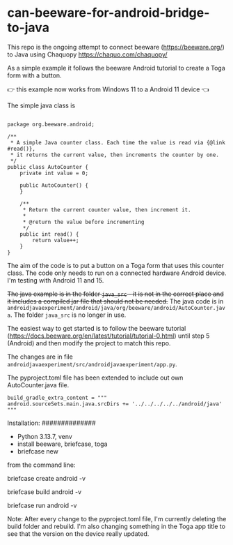# can-beeware-for-android-bridge-to-java

This repo is the ongoing attempt to connect beeware (https://beeware.org/) to Java using Chaquopy  https://chaquo.com/chaquopy/

As a simple example it follows the beeware Android tutorial to create a Toga form with a button.

👉 this example now works from Windows 11 to a Android 11 device 👈

The simple java class is

```

package org.beeware.android;

/**
 * A simple Java counter class. Each time the value is read via {@link #read()},
 * it returns the current value, then increments the counter by one.
 */
public class AutoCounter {
    private int value = 0;

    public AutoCounter() {
    }

    /**
     * Return the current counter value, then increment it.
     *
     * @return the value before incrementing
     */
    public int read() {
        return value++;
    }
}

```

The aim of the code is to put a button on a Toga form that uses this counter class.
The code only needs to run on a connected hardware Android device. I'm testing with Android 11 and 15.

~~The java example is in the folder `java_src` - it is not in the correct place and it includes a compiled jar file that should not be needed.~~
The java code is in `androidjavaexperiment/android/java/org/beeware/android/AutoCounter.java`.
The folder `java_src` is no longer in use.

The easiest way to get started is to follow the beeware tutorial (https://docs.beeware.org/en/latest/tutorial/tutorial-0.html) until step 5 (Android) and then 
modify the project to match this repo.

The changes are in file `androidjavaexperiment/src/androidjavaexperiment/app.py`. 



The pyproject.toml file has been extended to include out own AutoCounter.java file.

```
build_gradle_extra_content = """
android.sourceSets.main.java.srcDirs += '../../../../../android/java'
"""
```

Installation:
##############

- Python 3.13.7, venv
- install beeware, briefcase, toga
- briefcase new

from the command line:

briefcase create  android -v

briefcase build  android -v

briefcase run  android -v

Note: After every change to the pyproject.toml file, I'm currently deleting the build folder and rebuild. I'm also changing something in the Toga app title to see that the version on the device really updated.
